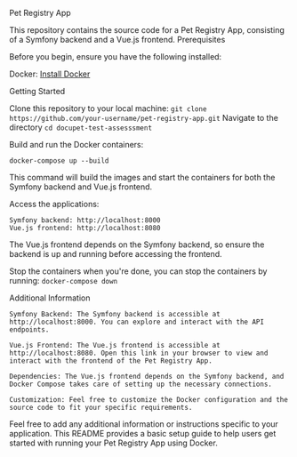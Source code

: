 Pet Registry App

This repository contains the source code for a Pet Registry App, consisting of a Symfony backend and a Vue.js frontend.
Prerequisites

Before you begin, ensure you have the following installed:

Docker: [Install Docker](https://docs.docker.com/engine/install/)

Getting Started

Clone this repository to your local machine: 
        ```git clone https://github.com/your-username/pet-registry-app.git```
Navigate to the directory
        ```cd docupet-test-assesssment```

Build and run the Docker containers:

```docker-compose up --build```

This command will build the images and start the containers for both the Symfony backend and Vue.js frontend.

Access the applications:

    Symfony backend: http://localhost:8000
    Vue.js frontend: http://localhost:8080

The Vue.js frontend depends on the Symfony backend, so ensure the backend is up and running before accessing the frontend.

Stop the containers when you're done, you can stop the containers by running:
    ```docker-compose down```

Additional Information

    Symfony Backend: The Symfony backend is accessible at http://localhost:8000. You can explore and interact with the API endpoints.

    Vue.js Frontend: The Vue.js frontend is accessible at http://localhost:8080. Open this link in your browser to view and interact with the frontend of the Pet Registry App.

    Dependencies: The Vue.js frontend depends on the Symfony backend, and Docker Compose takes care of setting up the necessary connections.

    Customization: Feel free to customize the Docker configuration and the source code to fit your specific requirements.

Feel free to add any additional information or instructions specific to your application. This README provides a basic setup guide to help users get started with running your Pet Registry App using Docker.
